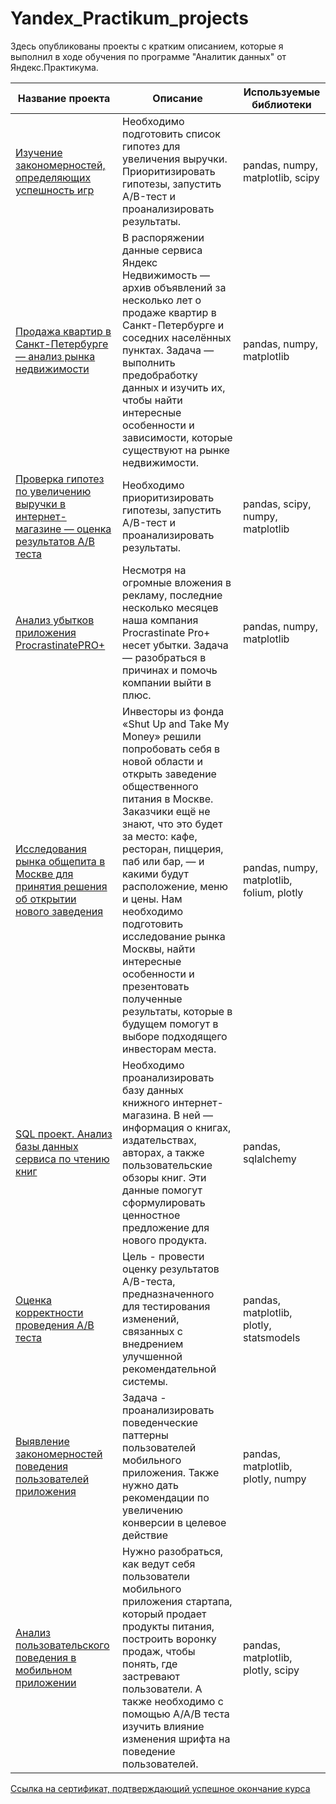 # Yandex_Practikum_projects

Здесь опубликованы проекты с кратким описанием, которые я выполнил в ходе обучения по программе "Аналитик данных" от Яндекс.Практикума. 

| Название проекта | Описание | Используемые библиотеки |
| --- | --- | --- |
| [Изучение закономерностей, определяющих успешность игр](https://github.com/Georgiy2002/Yandex_Practikum_projects/tree/main/Computer_game_sales_research)|Необходимо подготовить список гипотез для увеличения выручки. Приоритизировать гипотезы, запустить A/B-тест и проанализировать результаты.| pandas, numpy, matplotlib, scipy |
| [Продажа квартир в Санкт-Петербурге — анализ рынка недвижимости](https://github.com/Georgiy2002/Yandex_Practikum_projects/tree/main/Research-on-apartment-listings)|В распоряжении данные сервиса Яндекс Недвижимость — архив объявлений за несколько лет о продаже квартир в Санкт-Петербурге и соседних населённых пунктах. Задача — выполнить предобработку данных и изучить их, чтобы найти интересные особенности и зависимости, которые существуют на рынке недвижимости.| pandas, numpy, matplotlib |
|[Проверка гипотез по увеличению выручки в интернет-магазине — оценка результатов A/B теста](https://github.com/Georgiy2002/Yandex_Practikum_projects/tree/main/Hypothesis_analysis)|Необходимо приоритизировать гипотезы, запустить A/B-тест и проанализировать результаты.| pandas, scipy, numpy, matplotlib |
|[Анализ убытков приложения ProcrastinatePRO+](https://github.com/Georgiy2002/Yandex_Practikum_projects/tree/main/Investigation_revenue_decline)| Несмотря на огромные вложения в рекламу, последние несколько месяцев наша компания Procrastinate Pro+ несет убытки. Задача — разобраться в причинах и помочь компании выйти в плюс.| pandas, numpy, matplotlib |
|[Исследования рынка общепита в Москве для принятия решения об открытии нового заведения](https://github.com/Georgiy2002/Yandex_Practikum_projects/tree/main/Analysis_catering_market) | Инвесторы из фонда «Shut Up and Take My Money» решили попробовать себя в новой области и открыть заведение общественного питания в Москве. Заказчики ещё не знают, что это будет за место: кафе, ресторан, пиццерия, паб или бар, — и какими будут расположение, меню и цены. Нам необходимо подготовить исследование рынка Москвы, найти интересные особенности и презентовать полученные результаты, которые в будущем помогут в выборе подходящего инвесторам места.| pandas, numpy, matplotlib, folium, plotly |
|[SQL проект. Анализ базы данных сервиса по чтению книг](https://github.com/Georgiy2002/Yandex_Practikum_projects/tree/main/SQL_project)| Необходимо проанализировать базу данных книжного интернет-магазина. В ней — информация о книгах, издательствах, авторах, а также пользовательские обзоры книг. Эти данные помогут сформулировать ценностное предложение для нового продукта.| pandas, sqlalchemy |
|[Оценка корректности проведения A/B теста](https://github.com/Georgiy2002/Yandex_Practikum_projects/tree/main/Evaluating_AB_test)| Цель - провести оценку результатов A/B-теста, предназначенного для тестирования изменений, связанных с внедрением улучшенной рекомендательной системы.| pandas, matplotlib, plotly, statsmodels |
|[Выявление закономерностей поведения пользователей приложения](https://github.com/Georgiy2002/Yandex_Practikum_projects/tree/main/Analysis_patterns_of_user_behavior)| Задача - проанализировать поведенческие паттерны пользователей мобильного приложения. Также нужно дать рекомендации по увеличению конверсии в целевое действие| pandas, matplotlib, plotly, numpy |
|[Анализ пользовательского поведения в мобильном приложении](https://github.com/Georgiy2002/Yandex_Practikum_projects/tree/main/Analysis_with_event_funnel)| Нужно разобраться, как ведут себя пользователи мобильного приложения стартапа, который продает продукты питания, построить воронку продаж, чтобы понять, где застревают пользователи. А также необходимо с помощью A/A/B теста изучить влияние изменения шрифта на поведение пользователей.| pandas, matplotlib, plotly, scipy |

[Ссылка на сертификат, подтверждающий успешное окончание курса](https://github.com/Georgiy2002/Yandex_Practikum_projects/blob/main/Сертификат%20об%20окончание%20курса%20%22Аналитик%20данных%22.png)
